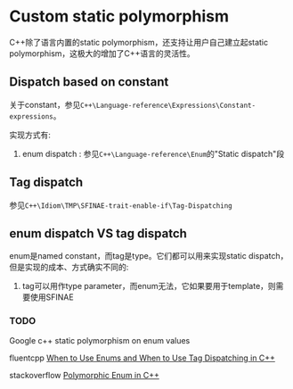 # Custom static polymorphism 

C++除了语言内置的static polymorphism，还支持让用户自己建立起static polymorphism，这极大的增加了C++语言的灵活性。



## Dispatch based on constant

关于constant，参见`C++\Language-reference\Expressions\Constant-expressions`。

实现方式有:

1) enum dispatch : 参见`C++\Language-reference\Enum`的"Static dispatch"段



## Tag dispatch

参见`C++\Idiom\TMP\SFINAE-trait-enable-if\Tag-Dispatching`



## enum dispatch VS tag dispatch

enum是named constant，而tag是type。它们都可以用来实现static dispatch，但是实现的成本、方式确实不同的:

1) tag可以用作type parameter，而enum无法，它如果要用于template，则需要使用SFINAE

### TODO

Google c++ static polymorphism on enum values

fluentcpp [When to Use Enums and When to Use Tag Dispatching in C++](https://www.fluentcpp.com/2018/05/01/when-to-use-enums-and-when-to-use-tag-dispatching-in-cpp/)

stackoverflow [Polymorphic Enum in C++](https://stackoverflow.com/questions/3117462/polymorphic-enum-in-c)

